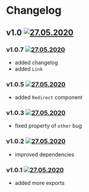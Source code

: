 # Changelog
## v1.0 [![27.05.2020](https://img.shields.io/date/1590589020)](https://github.com/d8corp/react-mobx-routing/tree/v1.0)
### v1.0.7 [![27.05.2020](https://img.shields.io/date/1591130194)](https://github.com/d8corp/react-mobx-routing/tree/v1.0.6)
- added changelog
- added `Link`
### v1.0.5 [![27.05.2020](https://img.shields.io/date/1590766560)](https://github.com/d8corp/react-mobx-routing/tree/v1.0.5)
- added `Redirect` component
### v1.0.3 [![27.05.2020](https://img.shields.io/date/1590611100)](https://github.com/d8corp/react-mobx-routing/tree/v1.0.3)
- fixed property of `other` bug
### v1.0.2 [![27.05.2020](https://img.shields.io/date/1590602520)](https://github.com/d8corp/react-mobx-routing/tree/v1.0.2)
- improved dependencies
### v1.0.1 [![27.05.2020](https://img.shields.io/date/1590592740)](https://github.com/d8corp/react-mobx-routing/tree/v1.0.1)
- added more exports
